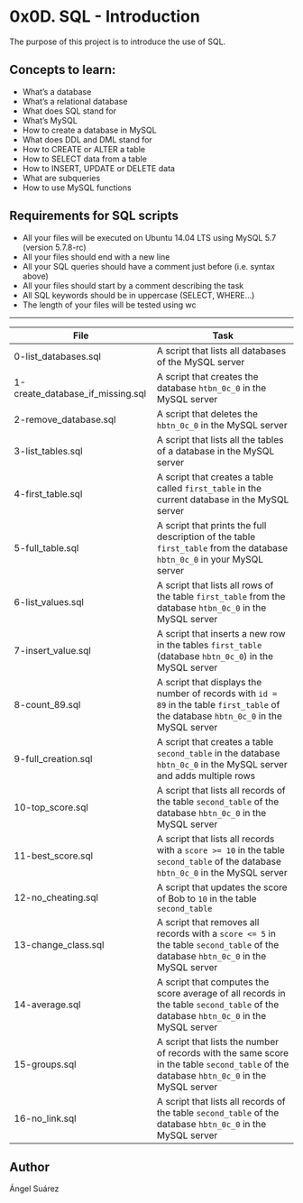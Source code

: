 # 0x0D. SQL - Introduction

The purpose of this project is to introduce the use of SQL.

## Concepts to learn:
- What’s a database
- What’s a relational database
- What does SQL stand for
- What’s MySQL
- How to create a database in MySQL
- What does DDL and DML stand for
- How to CREATE or ALTER a table
- How to SELECT data from a table
- How to INSERT, UPDATE or DELETE data
- What are subqueries
- How to use MySQL functions

## Requirements for SQL scripts
- All your files will be executed on Ubuntu 14.04 LTS using MySQL 5.7 (version 5.7.8-rc)
- All your files should end with a new line
- All your SQL queries should have a comment just before (i.e. syntax above)
- All your files should start by a comment describing the task
- All SQL keywords should be in uppercase (SELECT, WHERE…)
- The length of your files will be tested using wc

---
File | Task
---|---
0-list_databases.sql | A script that lists all databases of the MySQL server
1-create_database_if_missing.sql | A script that creates the database ```htbn_0c_0``` in the MySQL server
2-remove_database.sql | A script that deletes the ```hbtn_0c_0``` in the MySQL server
3-list_tables.sql | A script that lists all the tables of a database in the MySQL server
4-first_table.sql | A script that creates a table called ```first_table``` in the current database in the MySQL server
5-full_table.sql | A script that prints the full description of the table ```first_table``` from the database ```hbtn_0c_0``` in your MySQL server
6-list_values.sql | A script that lists all rows of the table ```first_table``` from the database ```htbn_0c_0``` in the MySQL server
7-insert_value.sql | A script that inserts a new row in the tables ```first_table``` (database ```hbtn_0c_0```) in the MySQL server
8-count_89.sql | A script that displays the number of records with ```id = 89``` in the table ```first_table``` of the database ```hbtn_0c_0``` in the MySQL server
9-full_creation.sql | A script that creates a table ```second_table``` in the database ```hbtn_0c_0``` in the MySQL server and adds multiple rows
10-top_score.sql | A script that lists all records of the table ```second_table``` of the database ```hbtn_0c_0``` in the MySQL server
11-best_score.sql | A script that lists all records with a ```score >= 10``` in the table ```second_table``` of the database ```hbtn_0c_0``` in the MySQL server
12-no_cheating.sql | A script that updates the score of Bob to ```10``` in the table ```second_table```
13-change_class.sql | A script that removes all records with a ```score <= 5``` in the table ```second_table``` of the database ```hbtn_0c_0``` in the MySQL server
14-average.sql | A script that computes the score average of all records in the table ```second_table``` of the database ```hbtn_0c_0``` in the MySQL server
15-groups.sql | A script that lists the number of records with the same score in the table ```second_table``` of the database ```hbtn_0c_0``` in the MySQL server
16-no_link.sql | A script that lists all records of the table ```second_table``` of the database ```hbtn_0c_0``` in the MySQL server

## Author
Ángel Suárez
